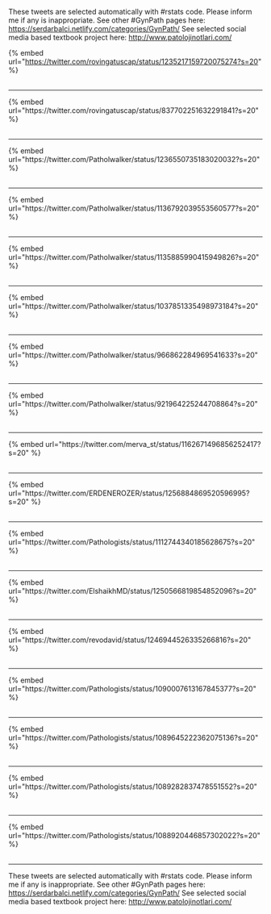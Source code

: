 

These tweets are selected automatically with #rstats code. Please inform me if any is inappropriate.
See other #GynPath pages here: https://serdarbalci.netlify.com/categories/GynPath/ 
See selected social media based textbook project here: http://www.patolojinotlari.com/

{% embed url="https://twitter.com/rovingatuscap/status/1235217159720075274?s=20" %}<br>
<br>
<hr>
{% embed url="https://twitter.com/rovingatuscap/status/837702251632291841?s=20" %}<br>
<br>
<hr>
{% embed url="https://twitter.com/Patholwalker/status/1236550735183020032?s=20" %}<br>
<br>
<hr>
{% embed url="https://twitter.com/Patholwalker/status/1136792039553560577?s=20" %}<br>
<br>
<hr>
{% embed url="https://twitter.com/Patholwalker/status/1135885990415949826?s=20" %}<br>
<br>
<hr>
{% embed url="https://twitter.com/Patholwalker/status/1037851335498973184?s=20" %}<br>
<br>
<hr>
{% embed url="https://twitter.com/Patholwalker/status/966862284969541633?s=20" %}<br>
<br>
<hr>
{% embed url="https://twitter.com/Patholwalker/status/921964225244708864?s=20" %}<br>
<br>
<hr>
{% embed url="https://twitter.com/merva_st/status/1162671496856252417?s=20" %}<br>
<br>
<hr>
{% embed url="https://twitter.com/ERDENEROZER/status/1256884869520596995?s=20" %}<br>
<br>
<hr>
{% embed url="https://twitter.com/Pathologists/status/1112744340185628675?s=20" %}<br>
<br>
<hr>
{% embed url="https://twitter.com/ElshaikhMD/status/1250566819854852096?s=20" %}<br>
<br>
<hr>
{% embed url="https://twitter.com/revodavid/status/1246944526335266816?s=20" %}<br>
<br>
<hr>
{% embed url="https://twitter.com/Pathologists/status/1090007613167845377?s=20" %}<br>
<br>
<hr>
{% embed url="https://twitter.com/Pathologists/status/1089645222362075136?s=20" %}<br>
<br>
<hr>
{% embed url="https://twitter.com/Pathologists/status/1089282837478551552?s=20" %}<br>
<br>
<hr>
{% embed url="https://twitter.com/Pathologists/status/1088920446857302022?s=20" %}<br>
<br>
<hr>


These tweets are selected automatically with #rstats code. Please inform me if any is inappropriate.
See other #GynPath pages here: https://serdarbalci.netlify.com/categories/GynPath/ 
See selected social media based textbook project here: http://www.patolojinotlari.com/
